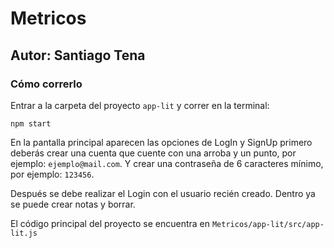 # Metricos

## Autor: Santiago Tena

### Cómo correrlo

Entrar a la carpeta del proyecto `app-lit` y correr en la terminal:

    npm start

En la pantalla principal aparecen las opciones de LogIn y SignUp primero deberás crear una cuenta que cuente con una arroba y un punto, por ejemplo: `ejemplo@mail.com`. Y crear una contraseña de 6 caracteres mínimo, por ejemplo: `123456`. 

Después se debe realizar el Login con el usuario recién creado. Dentro ya se puede crear notas y borrar.

El código principal del proyecto se encuentra en `Metricos/app-lit/src/app-lit.js` 